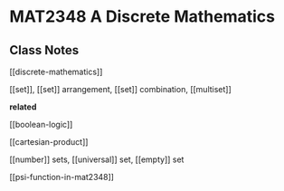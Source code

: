 # MAT2348 A Discrete Mathematics

## Class Notes

[[discrete-mathematics]]

[[set]], [[set]] arrangement, [[set]] combination, [[multiset]]

**related**

[[boolean-logic]]

[[cartesian-product]]

[[number]] sets, [[universal]] set, [[empty]] set

[[psi-function-in-mat2348]]
